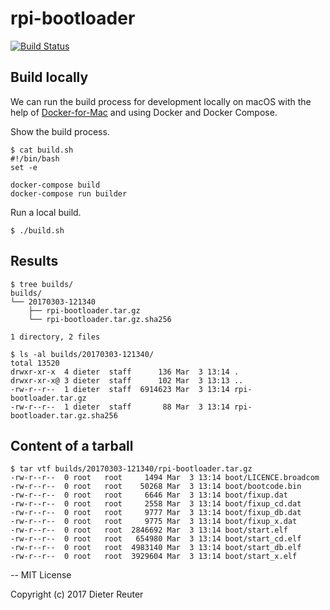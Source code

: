 # rpi-bootloader
[![Build Status](https://travis-ci.org/hypriot/rpi-bootloader.svg?branch=master)](https://travis-ci.org/hypriot/rpi-bootloader)


## Build locally

We can run the build process for development locally on macOS with the help of [Docker-for-Mac](https://docs.docker.com/docker-for-mac/) and using Docker and Docker Compose.

Show the build process.
```
$ cat build.sh
#!/bin/bash
set -e

docker-compose build
docker-compose run builder
```

Run a local build.
```
$ ./build.sh
```


## Results
```
$ tree builds/
builds/
└── 20170303-121340
    ├── rpi-bootloader.tar.gz
    └── rpi-bootloader.tar.gz.sha256

1 directory, 2 files

$ ls -al builds/20170303-121340/
total 13520
drwxr-xr-x  4 dieter  staff      136 Mar  3 13:14 .
drwxr-xr-x@ 3 dieter  staff      102 Mar  3 13:13 ..
-rw-r--r--  1 dieter  staff  6914623 Mar  3 13:14 rpi-bootloader.tar.gz
-rw-r--r--  1 dieter  staff       88 Mar  3 13:14 rpi-bootloader.tar.gz.sha256
```


## Content of a tarball
```
$ tar vtf builds/20170303-121340/rpi-bootloader.tar.gz
-rw-r--r--  0 root   root     1494 Mar  3 13:14 boot/LICENCE.broadcom
-rw-r--r--  0 root   root    50268 Mar  3 13:14 boot/bootcode.bin
-rw-r--r--  0 root   root     6646 Mar  3 13:14 boot/fixup.dat
-rw-r--r--  0 root   root     2558 Mar  3 13:14 boot/fixup_cd.dat
-rw-r--r--  0 root   root     9777 Mar  3 13:14 boot/fixup_db.dat
-rw-r--r--  0 root   root     9775 Mar  3 13:14 boot/fixup_x.dat
-rw-r--r--  0 root   root  2846692 Mar  3 13:14 boot/start.elf
-rw-r--r--  0 root   root   654980 Mar  3 13:14 boot/start_cd.elf
-rw-r--r--  0 root   root  4983140 Mar  3 13:14 boot/start_db.elf
-rw-r--r--  0 root   root  3929604 Mar  3 13:14 boot/start_x.elf
```

--
MIT License

Copyright (c) 2017 Dieter Reuter
